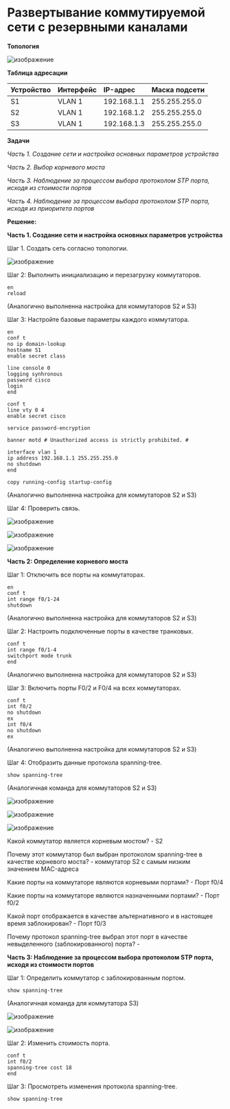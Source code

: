 # Развертывание коммутируемой сети с резервными каналами

**Топология**

![изображение](https://user-images.githubusercontent.com/84719218/161692841-812bab7a-1d0a-4d44-acda-b7fe9746065b.png)

**Таблица адресации**

| Устройство    | Интерфейс          | IP-адрес        |Маска подсети      |
| :-------------|:------------------ | :-------------- |:------------------|
| S1            | VLAN 1             | 192.168.1.1     | 255.255.255.0     |
| S2            | VLAN 1             | 192.168.1.2     | 255.255.255.0     |
| S3            | VLAN 1             | 192.168.1.3     | 255.255.255.0     |

**Задачи**

*Часть 1. Создание сети и настройка основных параметров устройства*

*Часть 2. Выбор корневого моста*

*Часть 3. Наблюдение за процессом выбора протоколом STP порта, исходя из стоимости портов*

*Часть 4. Наблюдение за процессом выбора протоколом STP порта, исходя из приоритета портов*

**Решение:**

**Часть 1. Создание сети и настройка основных параметров устройства**

Шаг 1. Создать сеть согласно топологии.

![изображение](https://user-images.githubusercontent.com/84719218/161693608-51c7ccb5-36b0-4c60-8727-b24f1ef6fc15.png)

Шаг 2:	Выполнить инициализацию и перезагрузку коммутаторов.

```
en
reload
```
(Аналогично выполненна настройка для коммутаторов S2 и S3)

Шаг 3:	Настройте базовые параметры каждого коммутатора.

```
en
conf t
no ip domain-lookup
hostname S1
enable secret class
```

```
line console 0
logging synhronous
password cisco
login
end
```

```
conf t
line vty 0 4
enable secret cisco
```

```
service password-encryption
```

```
banner motd # Unauthorized access is strictly prohibited. #
```

```
interface vlan 1
ip address 192.168.1.1 255.255.255.0
no shutdown
end
```

```
copy running-config startup-config
```

(Аналогично выполненна настройка для коммутаторов S2 и S3)

Шаг 4:	Проверить связь.

![изображение](https://user-images.githubusercontent.com/84719218/161697869-d172ae82-6059-428d-a71a-375e8415748c.png)

![изображение](https://user-images.githubusercontent.com/84719218/161697922-492601c1-2371-4a98-8987-3862d48113bc.png)

![изображение](https://user-images.githubusercontent.com/84719218/161698034-00c69bce-99ef-4a21-9f66-66859d4b1908.png)

**Часть 2:	Определение корневого моста**

Шаг 1:	Отключить все порты на коммутаторах.

```
en
conf t
int range f0/1-24
shutdown
```
(Аналогично выполненна настройка для коммутаторов S2 и S3)

Шаг 2:	Настроить подключенные порты в качестве транковых.

```
conf t
int range f0/1-4
switchport mode trunk
end
```
(Аналогично выполненна настройка для коммутаторов S2 и S3)

Шаг 3:	Включить порты F0/2 и F0/4 на всех коммутаторах.

```
conf t
int f0/2
no shutdown
ex
int f0/4
no shutdown
ex
```
(Аналогично выполненна настройка для коммутаторов S2 и S3)

Шаг 4:	Отобразить данные протокола spanning-tree.

```
show spanning-tree
```

(Аналогичная команда для коммутаторов S2 и S3)

![изображение](https://user-images.githubusercontent.com/84719218/162141542-dcbb727c-a00c-4186-876c-6af75b1c68dd.png)

![изображение](https://user-images.githubusercontent.com/84719218/162141803-e458d3c2-92df-4459-a707-930094e8dc7b.png)

![изображение](https://user-images.githubusercontent.com/84719218/162141927-a44e608a-ae28-4222-a2f5-bd22919e42d3.png)

Какой коммутатор является корневым мостом? - S2

Почему этот коммутатор был выбран протоколом spanning-tree в качестве корневого моста? - коммутатор S2 с самым низким значением MAC-адреса

Какие порты на коммутаторе являются корневыми портами? - Порт f0/4

Какие порты на коммутаторе являются назначенными портами? - Порт f0/2

Какой порт отображается в качестве альтернативного и в настоящее время заблокирован? - Порт f0/3

Почему протокол spanning-tree выбрал этот порт в качестве невыделенного (заблокированного) порта? - 

**Часть 3:	Наблюдение за процессом выбора протоколом STP порта, исходя из стоимости портов**

Шаг 1:	Определить коммутатор с заблокированным портом.

```
show spanning-tree
```
(Аналогичная команда для коммутатора S3)

![изображение](https://user-images.githubusercontent.com/84719218/162148246-e437461d-da26-4920-86cb-45c35a0f7fa8.png)

![изображение](https://user-images.githubusercontent.com/84719218/162148365-f8a9b746-8c66-48a4-89bb-01b6ec56c993.png)

Шаг 2:	Изменить стоимость порта.

```
conf t
int f0/2
spanning-tree cost 18
end
```

Шаг 3:	Просмотреть изменения протокола spanning-tree.

```
show spanning-tree
```





